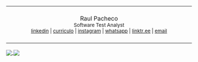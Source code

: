 <table>
  <tr align="center">
    <td>
      <img width="882" height="1"><br>
      <br>
      Raul Pacheco<br>
      <sub>
        Software Test Analyst 
        <br> 
        <a href="https://www.linkedin.com/in/raulpacheco2k">linkedin</a> |
        <a href="https://docs.google.com/document/d/1LeEc2A_cs7F4nnCN7BBrwgJ6C6_VJ2m8/edit">curriculo</a> |
        <a href="https://www.instagram.com/raulpacheco2k">instagram</a> |
        <a href="https://api.whatsapp.com/send?phone=5548998210638">whatsapp</a> |
        <a href="https://linktr.ee/raulpacheco2k">linktr.ee</a> |
        <a href="mailto:eu@raulpacheco.com.br">email</a>
      </sub>
      <br>
      <br>
      <img width="882" height="1">
    </td>
  </tr>
</table>

<a href="https://github.com/raulpacheco2k">
  <img align="center" src="https://github-readme-stats.vercel.app/api?username=raulpacheco2k&include_all_commits=true&count_private=true&hide_border=true&hide_rank=true&hide_title=true&theme=dark"/>
  <img align="center" src="https://github-readme-stats.vercel.app/api/wakatime?username=raulpacheco2k&theme=dark&hide_border=true&hide_title=true&langs_count=5"/>
</a>
